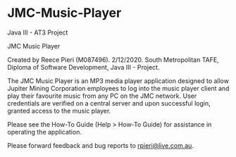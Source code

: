 # JMC-Music-Player
Java III - AT3 Project

JMC Music Player

Created by Reece Pieri (M087496). 2/12/2020.
South Metropolitan TAFE, Diploma of Software Development, Java III - Project.

The JMC Music Player is an MP3 media player application designed to allow Jupiter Mining Corporation
employees to log into the music player client and play their favourite music from any PC on the JMC network.
User credentials are verified on a central server and upon successful login, granted access to the music player.

Please see the How-To Guide (Help > How-To Guide) for assistance in operating the application.

Please forward feedback and bug reports to rpieri@live.com.au.
